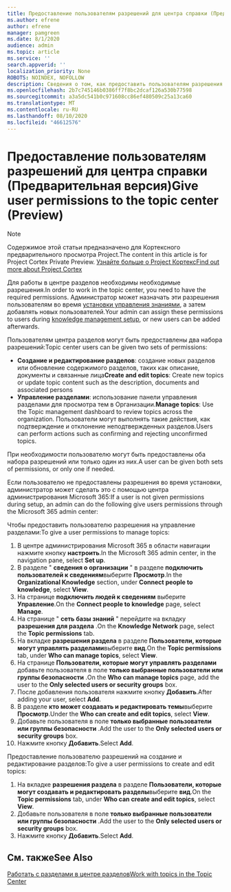 ```yaml
---
title: Предоставление пользователям разрешений для центра справки (Предварительная версия)
ms.author: efrene
author: efrene
manager: pamgreen
ms.date: 8/1/2020
audience: admin
ms.topic: article
ms.service: ''
search.appverid: ''
localization_priority: None
ROBOTS: NOINDEX, NOFOLLOW
description: Сведения о том, как предоставить пользователям разрешения на выполнение задач в центре разделов
ms.openlocfilehash: 2b7c745146b0386ff7f8bc2dcaf126a530b77598
ms.sourcegitcommit: a3a5dc541b0c971608cc86ef480509c25a13ca60
ms.translationtype: MT
ms.contentlocale: ru-RU
ms.lasthandoff: 08/10/2020
ms.locfileid: "46612576"
---
```

# <a name="give-user-permissions-to-the-topic-center-preview"></a><span data-ttu-id="15404-103">Предоставление пользователям разрешений для центра справки (Предварительная версия)</span><span class="sxs-lookup"><span data-stu-id="15404-103">Give user permissions to the topic center (Preview)</span></span>

> [!Note] 
> <span data-ttu-id="15404-104">Содержимое этой статьи предназначено для Кортексного предварительного просмотра Project.</span><span class="sxs-lookup"><span data-stu-id="15404-104">The content in this article is for Project Cortex Private Preview.</span></span> [<span data-ttu-id="15404-105">Узнайте больше о Project Кортекс</span><span class="sxs-lookup"><span data-stu-id="15404-105">Find out more about Project Cortex</span></span>](https://aka.ms/projectcortex) 

<span data-ttu-id="15404-106">Для работы в центре разделов необходимы необходимые разрешения.</span><span class="sxs-lookup"><span data-stu-id="15404-106">In order to work in the topic center, you need to have the required permissions.</span></span> <span data-ttu-id="15404-107">Администратор может назначать эти разрешения пользователям во время [установки управления знаниями](set-up-knowledge-network.md), а затем добавлять новых пользователей.</span><span class="sxs-lookup"><span data-stu-id="15404-107">Your admin can assign these permissions to users during [knowledge management setup](set-up-knowledge-network.md), or new users can be added afterwards.</span></span>

<span data-ttu-id="15404-108">Пользователям центра разделов могут быть предоставлены два набора разрешений:</span><span class="sxs-lookup"><span data-stu-id="15404-108">Topic center users can be given two sets of permissions:</span></span>

- <span data-ttu-id="15404-109">**Создание и редактирование разделов**: создание новых разделов или обновление содержимого разделов, таких как описание, документы и связанные лица</span><span class="sxs-lookup"><span data-stu-id="15404-109">**Create and edit topics**: Create new topics or update topic content such as the description, documents and associated persons</span></span>
- <span data-ttu-id="15404-110">**Управление разделами**: использование панели управления разделами для просмотра тем в Организации.</span><span class="sxs-lookup"><span data-stu-id="15404-110">**Manage topics**: Use the Topic management dashboard to review topics across the organization.</span></span> <span data-ttu-id="15404-111">Пользователи могут выполнять такие действия, как подтверждение и отклонение неподтвержденных разделов.</span><span class="sxs-lookup"><span data-stu-id="15404-111">Users can perform actions such as confirming and rejecting unconfirmed topics.</span></span>

<span data-ttu-id="15404-112">При необходимости пользователю могут быть предоставлены оба набора разрешений или только один из них.</span><span class="sxs-lookup"><span data-stu-id="15404-112">A user can be given both sets of permissions, or only one if needed.</span></span> 

<span data-ttu-id="15404-113">Если пользователю не предоставлены разрешения во время установки, администратор может сделать это с помощью центра администрирования Microsoft 365:</span><span class="sxs-lookup"><span data-stu-id="15404-113">If a user is not given permissions during setup, an admin can do the following give users permissions through the Microsoft 365 admin center:</span></span>

<span data-ttu-id="15404-114">Чтобы предоставить пользователю разрешения на управление разделами:</span><span class="sxs-lookup"><span data-stu-id="15404-114">To give a user permissions to manage topics:</span></span>

1. <span data-ttu-id="15404-115">В центре администрирования Microsoft 365 в области навигации нажмите кнопку **настроить**.</span><span class="sxs-lookup"><span data-stu-id="15404-115">In the Microsoft 365 admin center, in the navigation pane, select **Set up**.</span></span>
2. <span data-ttu-id="15404-116">В разделе " **сведения о организации** " в разделе **подключить пользователей к сведениям**выберите **Просмотр**.</span><span class="sxs-lookup"><span data-stu-id="15404-116">In the **Organizational Knowledge** section, under **Connect people to knowledge**, select **View**.</span></span>
3. <span data-ttu-id="15404-117">На странице **подключить людей к сведениям** выберите **Управление**.</span><span class="sxs-lookup"><span data-stu-id="15404-117">On the **Connect people to knowledge** page, select **Manage**.</span></span>
4. <span data-ttu-id="15404-118">На странице " **сеть базы знаний** " перейдите на вкладку **разрешения для раздела** .</span><span class="sxs-lookup"><span data-stu-id="15404-118">On the **Knowledge Network** page, select the **Topic permissions** tab.</span></span>
5. <span data-ttu-id="15404-119">На вкладке **разрешения раздела** в разделе **Пользователи, которые могут управлять разделами**выберите **вид**.</span><span class="sxs-lookup"><span data-stu-id="15404-119">On the **Topic permissions** tab, under **Who can manage topics**, select **View**.</span></span>
6.  <span data-ttu-id="15404-120">На странице **Пользователи, которые могут управлять разделами** добавьте пользователя в поле **только выбранные пользователи или группы безопасности** .</span><span class="sxs-lookup"><span data-stu-id="15404-120">On the **Who can manage topics** page, add the user to the **Only selected users or security groups** box.</span></span>
7. <span data-ttu-id="15404-121">После добавления пользователя нажмите кнопку **Добавить**.</span><span class="sxs-lookup"><span data-stu-id="15404-121">After adding your user, select **Add**.</span></span>
3. <span data-ttu-id="15404-122">В разделе **кто может создавать и редактировать темы**выберите **Просмотр**.</span><span class="sxs-lookup"><span data-stu-id="15404-122">Under the **Who can create and edit topics**, select **View**.</span></span>
4. <span data-ttu-id="15404-123">Добавьте пользователя в поле **только выбранные пользователи или группы безопасности** .</span><span class="sxs-lookup"><span data-stu-id="15404-123">Add the user to the **Only selected users or security groups** box.</span></span>
5. <span data-ttu-id="15404-124">Нажмите кнопку **Добавить**.</span><span class="sxs-lookup"><span data-stu-id="15404-124">Select **Add**.</span></span>

<span data-ttu-id="15404-125">Предоставление пользователю разрешений на создание и редактирование разделов:</span><span class="sxs-lookup"><span data-stu-id="15404-125">To give a user permissions to create and edit topics:</span></span>

1. <span data-ttu-id="15404-126">На вкладке **разрешения раздела** в разделе **Пользователи, которые могут создавать и редактировать разделы**выберите **вид**.</span><span class="sxs-lookup"><span data-stu-id="15404-126">On the **Topic permissions** tab, under **Who can create and edit topics**, select **View**.</span></span>
2. <span data-ttu-id="15404-127">Добавьте пользователя в поле **только выбранные пользователи или группы безопасности** .</span><span class="sxs-lookup"><span data-stu-id="15404-127">Add the user to the **Only selected users or security groups** box.</span></span>
3. <span data-ttu-id="15404-128">Нажмите кнопку **Добавить**.</span><span class="sxs-lookup"><span data-stu-id="15404-128">Select **Add**.</span></span>



## <a name="see-also"></a><span data-ttu-id="15404-129">См. также</span><span class="sxs-lookup"><span data-stu-id="15404-129">See Also</span></span>
  
[<span data-ttu-id="15404-130">Работать с разделами в центре разделов</span><span class="sxs-lookup"><span data-stu-id="15404-130">Work with topics in the Topic Center</span></span>](work-with-topics.md)



